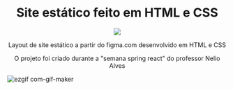  <h1 align="center">Site estático feito em HTML e CSS</h1>
 
<p align="center">
<img src="https://user-images.githubusercontent.com/110649796/189389544-9641ffbe-ed28-4393-b84f-d4a7913d75ee.svg"/>
</p>

<p align="center">
Layout de site estático a partir do figma.com desenvolvido em HTML e CSS
</p>

<p align="center">
O projeto foi criado durante a "semana spring react" do professor Nelio Alves
</p>

![ezgif com-gif-maker](https://user-images.githubusercontent.com/110649796/189395960-ec0028a2-e8ef-4ae5-9f9e-5482aa138a53.gif)
